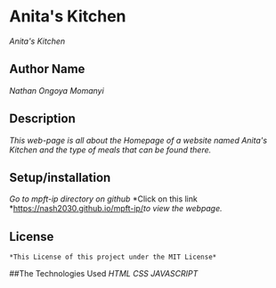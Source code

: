# Anita's Kitchen
  *Anita's Kitchen*

## Author Name
  *Nathan Ongoya Momanyi*

## Description
  *This web-page is all about the Homepage of a website named Anita's Kitchen and the type of meals that can be found there.*

## Setup/installation
  *Go to mpft-ip directory on github*
  *Click on this link *<https://nash2030.github.io/mpft-ip/>*to view the webpage.*

## License
    *This License of this project under the MIT License*

##The Technologies Used
  *HTML*
  *CSS*
  *JAVASCRIPT*
